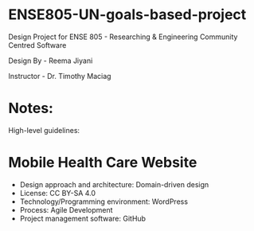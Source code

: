 # ENSE805-UN-goals-based-project
Design Project for ENSE 805 - Researching & Engineering Community Centred Software

Design By - Reema Jiyani

Instructor - Dr. Timothy Maciag

# Notes:
High-level guidelines:
# Mobile Health Care Website
* Design approach and architecture:  Domain-driven design
* License: CC BY-SA 4.0
*	Technology/Programming environment: WordPress
*	Process: Agile Development
*	Project management software: GitHub
